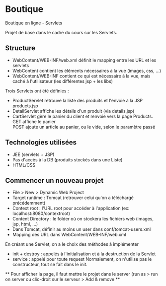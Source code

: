 # Boutique
Boutique en ligne - Servlets

Projet de base dans le cadre du cours sur les Servlets. 
## Structure

* WebContent/WEB-INF/web.xml définit le mapping entre les URL et les servlets
* WebContent contient les éléments nécessaires à la vue (images, css, ...)
* WebContent/WEB-INF contient ce qui est nécessaire à la vue, mais caché à l'utilisateur (les différentes jsp + les libs)

Trois Servlets ont été définies :
* ProductServlet retrouve la liste des produits et l'envoie à la JSP products.jsp
* DetailServlet affiche les détails d'un produit (via details.jsp)
* CartServlet gère le panier du client et renvoie vers la page Products.  
GET affiche le panier  
POST ajoute un article au panier, ou le vide, selon le paramètre passé

## Technologies utilisées

* JEE (servlets + JSP)
* Pas d'accès à la DB (produits stockés dans une Liste)
* HTML/CSS

## Commencer un nouveau projet
* File > New > Dynamic Web Project
* Target runtime : Tomcat (retrouver celui qu'on a téléchargé précédemment)
* Context root : l'URL root pour accéder à l'application (ex: localhost:8080/contextroot)
* Content Directory : le folder où on stockera les fichiers web (images, jsp, html, ...)
* Dans Tomcat, définir au moins un user dans conf/tomcat-users.xml
* Mapping des URL dans WebContent/WEB-INF/web.xml

En créant une Servlet, on a le choix des méthodes à implémenter
* init + destroy : appelés à l'initialisation et à la destruction de la Servlet
* service : appelé pour toute request
Normalement, on n'utilise pas le constructeur, tout se fait dans le init.

** Pour afficher la page, il faut mettre le projet dans le server (run as > run on server ou clic-droit sur le serveur > Add & remove **  
